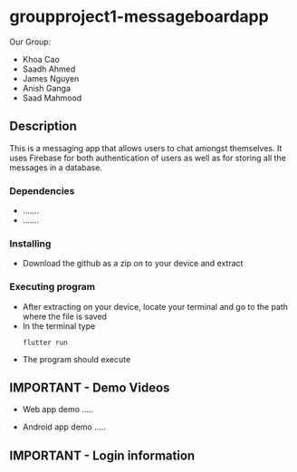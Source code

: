 # groupproject1-messageboardapp

Our Group:
  - Khoa Cao
  - Saadh Ahmed
  - James Nguyen
  - Anish Ganga
  - Saad Mahmood

## Description

This is a messaging app that allows users to chat amongst themselves. It uses Firebase for both authentication of users as well as for storing all the messages in a database.

### Dependencies

* .......
* .......

### Installing

* Download the github as a zip on to your device and extract

### Executing program

* After extracting on your device, locate your terminal and go to the path where the file is saved
* In the terminal type
   ```
   flutter run
   ```
* The program should execute

## IMPORTANT - Demo Videos 
* Web app demo
.....

* Android app demo
.....

## IMPORTANT - Login information

